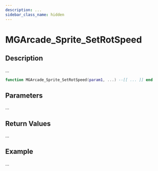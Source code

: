 ```yaml
---
description: ...
sidebar_class_name: hidden
---
```


# MGArcade_Sprite_SetRotSpeed

## Description

...

```lua
function MGArcade_Sprite_SetRotSpeed(param1, ...) --[[ ... ]] end
```

## Parameters

...

## Return Values

...

## Example

...

